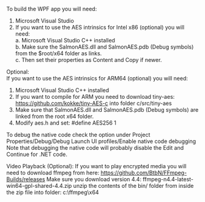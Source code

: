 To build the WPF app you will need:  
1. Microsoft Visual Studio  
2. If you want to use the AES intrinsics for Intel x86 (optional) you will need:  
	a. Microsoft Visual Studio C++ installed  
	b. Make sure the SalmonAES.dll and SalmonAES.pdb (Debug symbols) from the $root/x64 folder as links.  
	c. Then set their properties as Content and Copy if newer.  
  
Optional:  
If you want to use the AES intrinsics for ARM64 (optional) you will need:  
1. Microsoft Visual Studio C++ installed  
2. If you want to compile for ARM you need to download tiny-aes: https://github.com/kokke/tiny-AES-c into folder c/src/tiny-aes  
3. Make sure that SalmonAES.dll and SalmonAES.pdb (Debug symbols) are linked from the root x64 folder.  
4. Modify aes.h and set: #define AES256 1  

To debug the native code check the option under Project Properties/Debug/Debug Launch UI profiles/Enable native code debugging
Note that debugging the native code will probably disable the Edit and Continue for .NET code.

Video Playback (Optional):
If you want to play encrypted media you will need to download ffmpeg from here:
https://github.com/BtbN/FFmpeg-Builds/releases
Make sure you download version 4.4: ffmpeg-n4.4-latest-win64-gpl-shared-4.4.zip
unzip the contents of the bin/ folder from inside the zip file into folder: c:\ffmpeg\x64
